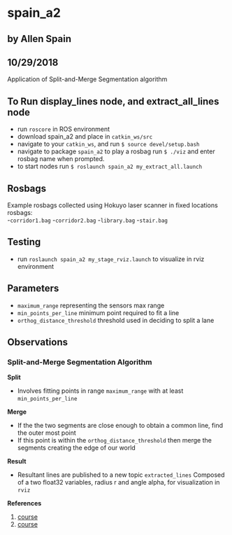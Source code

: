 # spain_a2 
## by Allen Spain
## 10/29/2018

Application of Split-and-Merge Segmentation algorithm 

## To Run display_lines node, and extract_all_lines node
 - run ```roscore``` in ROS environment
 - download spain_a2 and place in ```catkin_ws/src```
 - navigate to your ```catkin_ws```, and run ```$ source devel/setup.bash```
 - navigate to package ```spain_a2``` to play a rosbag run ```$ ./viz``` and enter rosbag name when prompted. 
 - to start nodes run ```$ roslaunch spain_a2 my_extract_all.launch```

## Rosbags
Example rosbags collected using Hokuyo laser scanner in fixed locations rosbags:  
-```corridor1.bag```
-```corridor2.bag```
-```library.bag```
-```stair.bag```

## Testing
 - run ```roslaunch spain_a2 my_stage_rviz.launch``` to visualize in rviz environment

## Parameters
 - ```maximum_range``` representing the sensors max range
 - ```min_points_per_line``` minimum point required to fit a line
 - ```orthog_distance_threshold``` threshold used in deciding to split a lane
 
## Observations
### Split-and-Merge Segmentation Algorithm
**Split**
  - Involves fitting points in range ```maximum_range```
   with at least ```min_points_per_line```

**Merge**
  - If the the two segments are close enough to obtain a common line, find the outer most point
  - If this point is within the ```orthog_distance_threshold``` then merge the segments creating the edge of our world
  
**Result**
  - Resultant lines are published to a new topic ```extracted_lines``` Composed of a two float32 variables, radius r and angle alpha, for visualization in ```rviz```

**References** 
1. [course](http://www.cs.mun.ca/~av/courses/4766-current/?page_id=84)
2. [course](http://www.cs.mun.ca/~av/courses/4766-current/?page_id=103)


